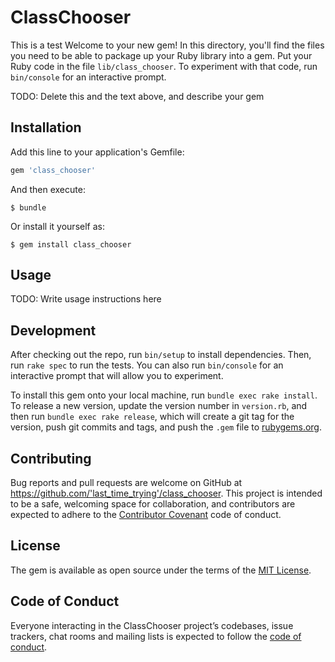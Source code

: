 # ClassChooser
This is a test
Welcome to your new gem! In this directory, you'll find the files you need to be able to package up your Ruby library into a gem. Put your Ruby code in the file `lib/class_chooser`. To experiment with that code, run `bin/console` for an interactive prompt.

TODO: Delete this and the text above, and describe your gem

## Installation

Add this line to your application's Gemfile:

```ruby
gem 'class_chooser'
```

And then execute:

    $ bundle

Or install it yourself as:

    $ gem install class_chooser

## Usage

TODO: Write usage instructions here

## Development

After checking out the repo, run `bin/setup` to install dependencies. Then, run `rake spec` to run the tests. You can also run `bin/console` for an interactive prompt that will allow you to experiment.

To install this gem onto your local machine, run `bundle exec rake install`. To release a new version, update the version number in `version.rb`, and then run `bundle exec rake release`, which will create a git tag for the version, push git commits and tags, and push the `.gem` file to [rubygems.org](https://rubygems.org).

## Contributing

Bug reports and pull requests are welcome on GitHub at https://github.com/'last_time_trying'/class_chooser. This project is intended to be a safe, welcoming space for collaboration, and contributors are expected to adhere to the [Contributor Covenant](http://contributor-covenant.org) code of conduct.

## License

The gem is available as open source under the terms of the [MIT License](https://opensource.org/licenses/MIT).

## Code of Conduct

Everyone interacting in the ClassChooser project’s codebases, issue trackers, chat rooms and mailing lists is expected to follow the [code of conduct](https://github.com/'last_time_trying'/class_chooser/blob/master/CODE_OF_CONDUCT.md).
